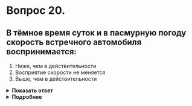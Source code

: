 # Вопрос 20.

## В тёмное время суток и в пасмурную погоду скорость встречного автомобиля воспринимается:

1. Ниже, чем в действительности
2. Восприятие скорости не меняется
3. Выше, чем в действительности

<details>
<summary><b>Показать ответ</b></summary>
Правильный ответ: 1
</details>
<details>
<summary><b>Подробнее</b></summary>
В темное время суток и в пасмурную погоду скорость встречного автомобиля воспринимается ниже, чем в действительности.
</details>